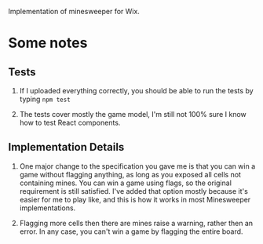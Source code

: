 Implementation of minesweeper for Wix.

Some notes
==========
Tests
-----

1. If I uploaded everything correctly, you should be able to run the tests by typing `npm test`

2. The tests cover mostly the game model, I'm still not 100% sure I know how to test React components.

Implementation Details
----------------------
1. One major change to the specification you gave me is that you can win a game without flagging anything, as long as you
exposed all cells not containing mines. You can win a game using flags, so the original requirement is still satisfied. I've added
that option mostly because it's easier for me to play like, and this is how it works in most Minesweeper implementations.

2. Flagging more cells then there are mines raise a warning, rather then an error. In any case, you can't win a game by flagging
the entire board.